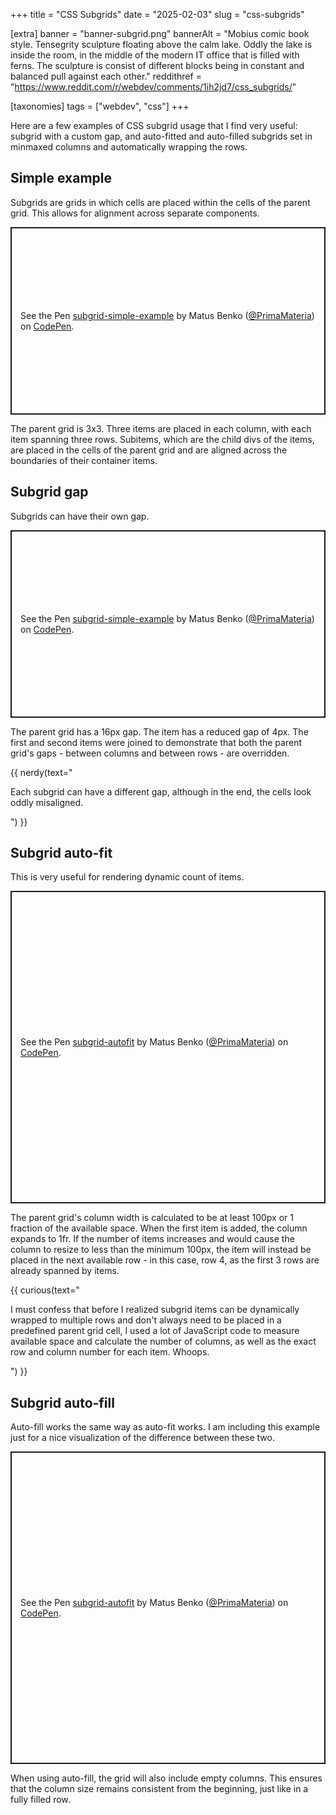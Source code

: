 +++
title = "CSS Subgrids"
date = "2025-02-03"
slug = "css-subgrids"

[extra]
banner = "banner-subgrid.png"
bannerAlt = "Mobius comic book style. Tensegrity sculpture floating above the calm lake. Oddly the lake is inside the room, in the middle of the modern IT office that is filled with ferns. The sculpture is consist of different blocks being in constant and balanced pull against each other."
reddithref = "https://www.reddit.com/r/webdev/comments/1ih2jd7/css_subgrids/"

[taxonomies]
tags = ["webdev", "css"]
+++

<script async src="https://public.codepenassets.com/embed/index.js"></script>

Here are a few examples of CSS subgrid usage that I find very useful: subgrid with a custom gap, and auto-fitted and auto-filled subgrids set in minmaxed columns and automatically wrapping the rows.

<!-- more -->
<!-- TOC -->

## Simple example

Subgrids are grids in which cells are placed within the cells of the parent grid. This allows for alignment across separate components.


<p class="codepen" data-height="500" data-theme-id="light" data-default-tab="css,result" data-slug-hash="jENoWQR" data-pen-title="subgrid-simple-example" data-user="PrimaMateria" style="height: 300px; box-sizing: border-box; display: flex; align-items: center; justify-content: center; border: 2px solid; margin: 1em 0; padding: 1em;">
  <span>See the Pen <a href="https://codepen.io/PrimaMateria/pen/jENoWQR">
  subgrid-simple-example</a> by Matus Benko (<a href="https://codepen.io/PrimaMateria">@PrimaMateria</a>)
  on <a href="https://codepen.io">CodePen</a>.</span>
</p>

The parent grid is 3x3. Three items are placed in each column, with each item
spanning three rows. Subitems, which are the child divs of the items, are placed
in the cells of the parent grid and are aligned across the boundaries of their
container items.

## Subgrid gap

Subgrids can have their own gap.

<p class="codepen" data-height="500" data-theme-id="light" data-default-tab="css,result" data-slug-hash="RNbmaVe" data-pen-title="subgrid-simple-example" data-user="PrimaMateria" style="height: 300px; box-sizing: border-box; display: flex; align-items: center; justify-content: center; border: 2px solid; margin: 1em 0; padding: 1em;">
  <span>See the Pen <a href="https://codepen.io/PrimaMateria/pen/RNbmaVe">
  subgrid-simple-example</a> by Matus Benko (<a href="https://codepen.io/PrimaMateria">@PrimaMateria</a>)
  on <a href="https://codepen.io">CodePen</a>.</span>
</p>

The parent grid has a 16px gap. The item has a reduced gap of 4px. The first and second items were joined to demonstrate that both the parent grid's gaps - between columns and between rows - are overridden.

{{ nerdy(text="

Each subgrid can have a different gap, although in the end, the cells look oddly
misaligned.

") }}

## Subgrid auto-fit

This is very useful for rendering dynamic count of items.

<p class="codepen" data-height="500" data-theme-id="light" data-default-tab="css,result" data-slug-hash="EaYzymd" data-pen-title="subgrid-autofit" data-user="PrimaMateria" style="height: 500px; box-sizing: border-box; display: flex; align-items: center; justify-content: center; border: 2px solid; margin: 1em 0; padding: 1em;">
  <span>See the Pen <a href="https://codepen.io/PrimaMateria/pen/EaYzymd">
  subgrid-autofit</a> by Matus Benko (<a href="https://codepen.io/PrimaMateria">@PrimaMateria</a>)
  on <a href="https://codepen.io">CodePen</a>.</span>
</p>

The parent grid's column width is calculated to be at least 100px or 1 fraction
of the available space. When the first item is added, the column expands to 1fr.
If the number of items increases and would cause the column to resize to less
than the minimum 100px, the item will instead be placed in the next available
row - in this case, row 4, as the first 3 rows are already spanned by items.


{{ curious(text="

I must confess that before I realized subgrid items can be dynamically wrapped
to multiple rows and don't always need to be placed in a predefined parent grid
cell, I used a lot of JavaScript code to measure available space and calculate
the number of columns, as well as the exact row and column number for each item.
Whoops.

") }}

## Subgrid auto-fill

Auto-fill works the same way as auto-fit works. I am including this example just
for a nice visualization of the difference between these two.

<p class="codepen" data-height="500" data-theme-id="light" data-default-tab="css,result" data-slug-hash="emOadOx" data-pen-title="subgrid-autofit" data-user="PrimaMateria" style="height: 500px; box-sizing: border-box; display: flex; align-items: center; justify-content: center; border: 2px solid; margin: 1em 0; padding: 1em;">
  <span>See the Pen <a href="https://codepen.io/PrimaMateria/pen/emOadOx">
  subgrid-autofit</a> by Matus Benko (<a href="https://codepen.io/PrimaMateria">@PrimaMateria</a>)
  on <a href="https://codepen.io">CodePen</a>.</span>
</p>

When using auto-fill, the grid will also include empty columns. This ensures
that the column size remains consistent from the beginning, just like in a fully
filled row.
